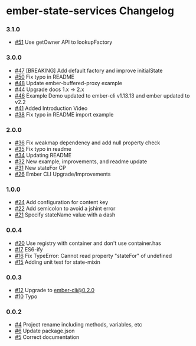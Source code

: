 # ember-state-services Changelog

### 3.1.0

- [#51](https://github.com/stefanpenner/ember-state-services/pull/51) Use getOwner API to lookupFactory

### 3.0.0

- [#47](https://github.com/stefanpenner/ember-state-services/pull/47) [BREAKING] Add default factory and improve initialState
- [#50](https://github.com/stefanpenner/ember-state-services/pull/50) Fix typo in README
- [#48](https://github.com/stefanpenner/ember-state-services/pull/48) Update ember-buffered-proxy example
- [#44](https://github.com/stefanpenner/ember-state-services/pull/44) Upgrade docs 1.x -> 2.x
- [#46](https://github.com/stefanpenner/ember-state-services/pull/46) Example Demo updated to ember-cli v1.13.13 and ember updated to v2.2
- [#41](https://github.com/stefanpenner/ember-state-services/pull/41) Added Introduction Video
- [#38](https://github.com/stefanpenner/ember-state-services/pull/38) Fix typo in README import example

### 2.0.0

- [#36](https://github.com/stefanpenner/ember-state-services/pull/36) Fix weakmap dependency and add null property check
- [#35](https://github.com/stefanpenner/ember-state-services/pull/35) Fix typo in readme
- [#34](https://github.com/stefanpenner/ember-state-services/pull/34) Updating README
- [#32](https://github.com/stefanpenner/ember-state-services/pull/32) New example, improvements, and readme update
- [#31](https://github.com/stefanpenner/ember-state-services/pull/31) New stateFor CP
- [#26](https://github.com/stefanpenner/ember-state-services/pull/26) Ember CLI Upgrade/Improvements

### 1.0.0

- [#24](https://github.com/stefanpenner/ember-state-services/pull/24) Add configuration for content key
- [#22](https://github.com/stefanpenner/ember-state-services/pull/22) Add semicolon to avoid a jshint error
- [#21](https://github.com/stefanpenner/ember-state-services/pull/21) Specify stateName value with a dash

### 0.0.4

- [#20](https://github.com/stefanpenner/ember-state-services/pull/20) Use registry with container and don't use container.has
- [#17](https://github.com/stefanpenner/ember-state-services/pull/17) ES6-ify
- [#16](https://github.com/stefanpenner/ember-state-services/pull/16) Fix TypeError: Cannot read property "stateFor" of undefined
- [#15](https://github.com/stefanpenner/ember-state-services/pull/15) Adding unit test for state-mixin

### 0.0.3

- [#12](https://github.com/stefanpenner/ember-state-services/pull/12) Upgrade to ember-cli@0.2.0
- [#10](https://github.com/stefanpenner/ember-state-services/pull/10) Typo

### 0.0.2

- [#4](https://github.com/stefanpenner/ember-state-services/pull/4) Project rename including methods, variables, etc
- [#6](https://github.com/stefanpenner/ember-state-services/pull/6) Update package.json
- [#5](https://github.com/stefanpenner/ember-state-services/pull/5) Correct documentation
